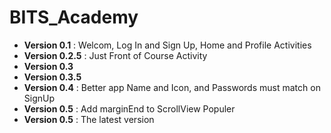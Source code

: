 # BITS_Academy

* <b>Version 0.1</b> : Welcom, Log In and Sign Up, Home and Profile Activities
* <b>Version 0.2.5</b> : Just Front of Course Activity
* <b>Version 0.3</b>
* <b>Version 0.3.5</b>
* <b>Version 0.4</b> : Better app Name and Icon, and Passwords must match on SignUp
* <b>Version 0.5</b> : Add marginEnd to ScrollView Populer
* <b>Version 0.5</b> : The latest version
